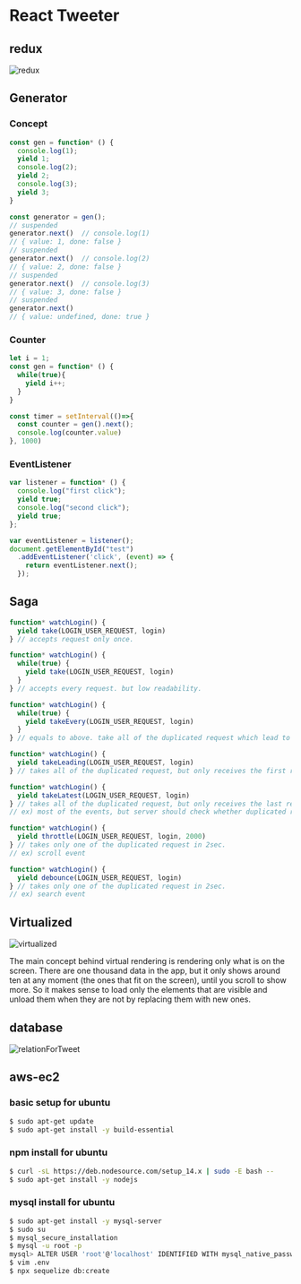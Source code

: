 # React Tweeter

## redux
![redux](https://user-images.githubusercontent.com/44011462/105483516-4f28a380-5ced-11eb-965e-5596641ee6b3.png)

## Generator

### Concept
```javascript
const gen = function* () {
  console.log(1);
  yield 1;
  console.log(2);
  yield 2;
  console.log(3);
  yield 3;
}

const generator = gen();
// suspended
generator.next()  // console.log(1)
// { value: 1, done: false }
// suspended
generator.next()  // console.log(2)
// { value: 2, done: false }
// suspended
generator.next()  // console.log(3)
// { value: 3, done: false }
// suspended
generator.next()
// { value: undefined, done: true }
```

### Counter
```javascript
let i = 1;
const gen = function* () {
  while(true){
    yield i++;
  }
}

const timer = setInterval(()=>{
  const counter = gen().next();
  console.log(counter.value)
}, 1000)
```

### EventListener
```javascript
var listener = function* () {
  console.log("first click");
  yield true;
  console.log("second click");
  yield true;
};

var eventListener = listener();
document.getElementById("test")
  .addEventListener('click', (event) => {
    return eventListener.next();
  });
```

## Saga
```javascript
function* watchLogin() {
  yield take(LOGIN_USER_REQUEST, login)
} // accepts request only once.

function* watchLogin() {
  while(true) {
    yield take(LOGIN_USER_REQUEST, login)
  }
} // accepts every request. but low readability.

function* watchLogin() {
  while(true) {
    yield takeEvery(LOGIN_USER_REQUEST, login)
  }
} // equals to above. take all of the duplicated request which lead to server overburden.

function* watchLogin() {
  yield takeLeading(LOGIN_USER_REQUEST, login)
} // takes all of the duplicated request, but only receives the first response. still server overburden remains.

function* watchLogin() {
  yield takeLatest(LOGIN_USER_REQUEST, login)
} // takes all of the duplicated request, but only receives the last response. still server overburden remains.
// ex) most of the events, but server should check whether duplicated request receives or not

function* watchLogin() {
  yield throttle(LOGIN_USER_REQUEST, login, 2000)
} // takes only one of the duplicated request in 2sec.
// ex) scroll event

function* watchLogin() {
  yield debounce(LOGIN_USER_REQUEST, login)
} // takes only one of the duplicated request in 2sec.
// ex) search event
```

## Virtualized

![virtualized](https://user-images.githubusercontent.com/44011462/105692640-fe5db880-5f41-11eb-84c0-83dea11c91c0.png)

The main concept behind virtual rendering is rendering only what is on the screen. There are one thousand data in the app, but it only shows around ten at any moment (the ones that fit on the screen), until you scroll to show more. So it makes sense to load only the elements that are visible and unload them when they are not by replacing them with new ones.

## database 
![relationForTweet](https://user-images.githubusercontent.com/44011462/105812886-4e945380-5ff2-11eb-9f55-8d95b7dbbd15.png)


## aws-ec2

### basic setup for ubuntu
```bash
$ sudo apt-get update
$ sudo apt-get install -y build-essential
```

### npm install for ubuntu
```bash
$ curl -sL https://deb.nodesource.com/setup_14.x | sudo -E bash --
$ sudo apt-get install -y nodejs
```

### mysql install for ubuntu
```bash
$ sudo apt-get install -y mysql-server
$ sudo su
$ mysql_secure_installation
$ mysql -u root -p
mysql> ALTER USER 'root'@'localhost' IDENTIFIED WITH mysql_native_password BY 'password';
$ vim .env
$ npx sequelize db:create
```
